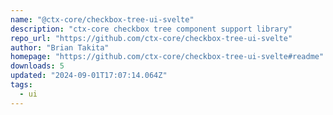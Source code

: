 ```yaml
---
name: "@ctx-core/checkbox-tree-ui-svelte"
description: "ctx-core checkbox tree component support library"
repo_url: "https://github.com/ctx-core/checkbox-tree-ui-svelte"
author: "Brian Takita"
homepage: "https://github.com/ctx-core/checkbox-tree-ui-svelte#readme"
downloads: 5
updated: "2024-09-01T17:07:14.064Z"
tags: 
  - ui
---
```

